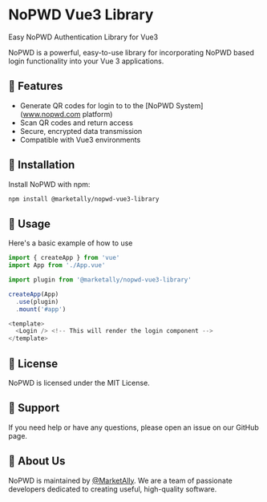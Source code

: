 # NoPWD Vue3 Library 

Easy NoPWD Authentication Library for Vue3

NoPWD is a powerful, easy-to-use library for incorporating NoPWD based login functionality into your Vue 3 applications.

## 🚀 Features

- Generate QR codes for login to to the [NoPWD System](www.nopwd.com platform)
- Scan QR codes and return access
- Secure, encrypted data transmission
- Compatible with Vue3 environments

## 🔧 Installation

Install NoPWD with npm:

```bash
npm install @marketally/nopwd-vue3-library
```

## 🎈 Usage

Here's a basic example of how to use

```javascript
import { createApp } from 'vue'
import App from './App.vue'

import plugin from '@marketally/nopwd-vue3-library'

createApp(App)
  .use(plugin)
  .mount('#app')

<template>
  <Login /> <!-- This will render the login component -->
</template>

```

## 📃 License
NoPWD is licensed under the MIT License.

## 🎯 Support
If you need help or have any questions, please open an issue on our GitHub page.

## 🎉 About Us
NoPWD is maintained by [@MarketAlly](https://github.com/MarketAlly). We are a team of passionate developers dedicated to creating useful, high-quality software.
